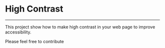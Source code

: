 # High Contrast
***

This project show how to make high contrast in your web page to improve accessibility.  

Please feel free to contribute
